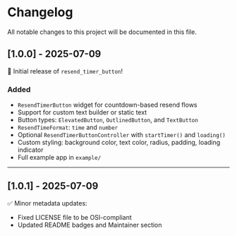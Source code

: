 # Changelog

All notable changes to this project will be documented in this file.

## [1.0.0] - 2025-07-09

🎉 Initial release of `resend_timer_button`!

### Added
- `ResendTimerButton` widget for countdown-based resend flows
- Support for custom text builder or static text
- Button types: `ElevatedButton`, `OutlinedButton`, and `TextButton`
- `ResendTimeFormat`: `time` and `number`
- Optional `ResendTimerButtonController` with `startTimer()` and `loading()`
- Custom styling: background color, text color, radius, padding, loading indicator
- Full example app in `example/`

---

## [1.0.1] - 2025-07-09

✅ Minor metadata updates:
- Fixed LICENSE file to be OSI-compliant
- Updated README badges and Maintainer section
